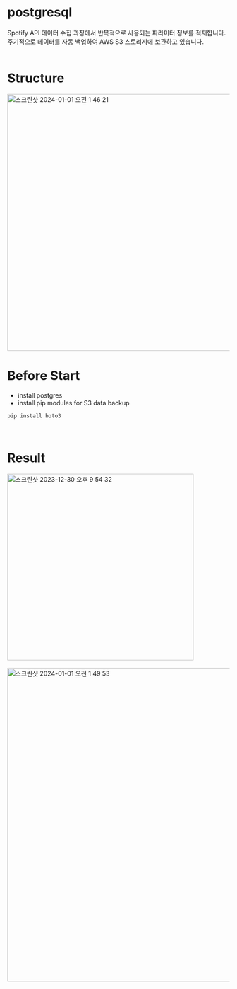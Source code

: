 # postgresql
Spotify API 데이터 수집 과정에서 반복적으로 사용되는 파라미터 정보를 적재합니다.<br>
주기적으로 데이터를 자동 백업하여 AWS S3 스토리지에 보관하고 있습니다.<br><br>

# Structure
<img width="581" alt="스크린샷 2024-01-01 오전 1 46 21" src="https://github.com/Spotify-DemoProject/postgresql/assets/130134750/be59bfdf-325a-4b7b-8aa9-e8c0b9c13b2f">
<br>

# Before Start
- install postgres
- install pip modules for S3 data backup
``` bash
pip install boto3
```
<br>

# Result
<img width="422" alt="스크린샷 2023-12-30 오후 9 54 32" src="https://github.com/Spotify-DemoProject/postgresql/assets/130134750/c51b3e2d-0628-4465-b95d-ef6abd161d36"><br><br>
<img width="709" alt="스크린샷 2024-01-01 오전 1 49 53" src="https://github.com/Spotify-DemoProject/postgresql/assets/130134750/f3577a60-34b5-4fcb-98d1-76d1332233d0">

